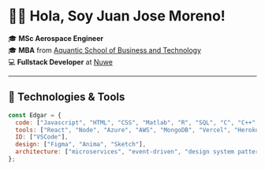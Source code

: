 ﻿# 👨‍🚀 Hola, Soy Juan Jose Moreno!

🎓 **MSc Aerospace Engineer**  
🎓 **MBA** from [Aquantic School of Business and Technology](https://aquanticbs.com)  
💻 **Fullstack Developer** at [Nuwe](https://nuwe.io)  

---

## 🔧 Technologies & Tools

```javascript
const Edgar = {
  code: ["Javascript", "HTML", "CSS", "Matlab", "R", "SQL", "C", "C++", "Dart"],
  tools: ["React", "Node", "Azure", "AWS", "MongoDB", "Vercel", "Heroku", "Flutter"],
  ID: ["VSCode"],
  design: ["Figma", "Anima", "Sketch"],
  architecture: ["microservices", "event-driven", "design system pattern"]
};
